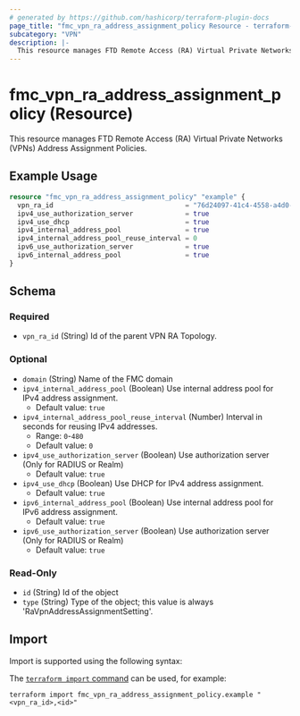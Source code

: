 ```yaml
---
# generated by https://github.com/hashicorp/terraform-plugin-docs
page_title: "fmc_vpn_ra_address_assignment_policy Resource - terraform-provider-fmc"
subcategory: "VPN"
description: |-
  This resource manages FTD Remote Access (RA) Virtual Private Networks (VPNs) Address Assignment Policies.
---
```


# fmc_vpn_ra_address_assignment_policy (Resource)

This resource manages FTD Remote Access (RA) Virtual Private Networks (VPNs) Address Assignment Policies.

## Example Usage

```terraform
resource "fmc_vpn_ra_address_assignment_policy" "example" {
  vpn_ra_id                                 = "76d24097-41c4-4558-a4d0-a8c07ac08470"
  ipv4_use_authorization_server             = true
  ipv4_use_dhcp                             = true
  ipv4_internal_address_pool                = true
  ipv4_internal_address_pool_reuse_interval = 0
  ipv6_use_authorization_server             = true
  ipv6_internal_address_pool                = true
}
```

<!-- schema generated by tfplugindocs -->
## Schema

### Required

- `vpn_ra_id` (String) Id of the parent VPN RA Topology.

### Optional

- `domain` (String) Name of the FMC domain
- `ipv4_internal_address_pool` (Boolean) Use internal address pool for IPv4 address assignment.
  - Default value: `true`
- `ipv4_internal_address_pool_reuse_interval` (Number) Interval in seconds for reusing IPv4 addresses.
  - Range: `0`-`480`
  - Default value: `0`
- `ipv4_use_authorization_server` (Boolean) Use authorization server (Only for RADIUS or Realm)
  - Default value: `true`
- `ipv4_use_dhcp` (Boolean) Use DHCP for IPv4 address assignment.
  - Default value: `true`
- `ipv6_internal_address_pool` (Boolean) Use internal address pool for IPv6 address assignment.
  - Default value: `true`
- `ipv6_use_authorization_server` (Boolean) Use authorization server (Only for RADIUS or Realm)
  - Default value: `true`

### Read-Only

- `id` (String) Id of the object
- `type` (String) Type of the object; this value is always 'RaVpnAddressAssignmentSetting'.

## Import

Import is supported using the following syntax:

The [`terraform import` command](https://developer.hashicorp.com/terraform/cli/commands/import) can be used, for example:

```shell
terraform import fmc_vpn_ra_address_assignment_policy.example "<vpn_ra_id>,<id>"
```
